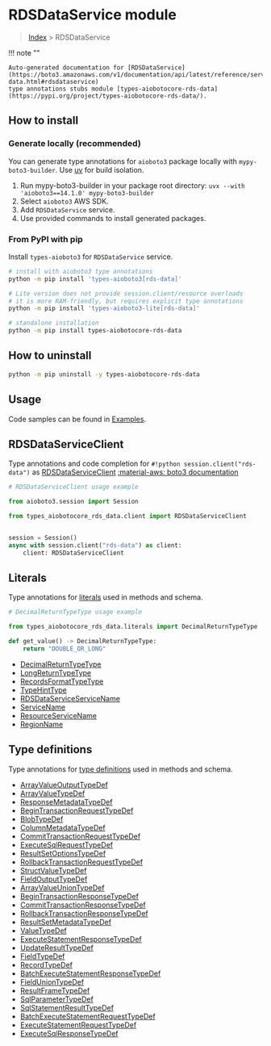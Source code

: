 # RDSDataService module

> [Index](../README.md) > RDSDataService


!!! note ""

    Auto-generated documentation for [RDSDataService](https://boto3.amazonaws.com/v1/documentation/api/latest/reference/services/rds-data.html#rdsdataservice)
    type annotations stubs module [types-aiobotocore-rds-data](https://pypi.org/project/types-aiobotocore-rds-data/).

## How to install

### Generate locally (recommended)

You can generate type annotations for `aioboto3` package locally with `mypy-boto3-builder`.
Use [uv](https://docs.astral.sh/uv/getting-started/installation/) for build isolation.

1. Run mypy-boto3-builder in your package root directory: `uvx --with 'aioboto3==14.1.0' mypy-boto3-builder`
1. Select `aioboto3` AWS SDK.
1. Add `RDSDataService` service.
1. Use provided commands to install generated packages.



### From PyPI with pip

Install `types-aioboto3` for `RDSDataService` service.

```bash
# install with aioboto3 type annotations
python -m pip install 'types-aioboto3[rds-data]'

# Lite version does not provide session.client/resource overloads
# it is more RAM-friendly, but requires explicit type annotations
python -m pip install 'types-aioboto3-lite[rds-data]'

# standalone installation
python -m pip install types-aiobotocore-rds-data
```



## How to uninstall

```bash
python -m pip uninstall -y types-aiobotocore-rds-data
```

## Usage

Code samples can be found in [Examples](./usage.md).

## RDSDataServiceClient

Type annotations and code completion for  `#!python session.client("rds-data")` as [RDSDataServiceClient](./client.md)
[:material-aws: boto3 documentation](https://boto3.amazonaws.com/v1/documentation/api/latest/reference/services/rds-data.html#RDSDataService.Client)

```python
# RDSDataServiceClient usage example

from aioboto3.session import Session

from types_aiobotocore_rds_data.client import RDSDataServiceClient


session = Session()
async with session.client("rds-data") as client:
    client: RDSDataServiceClient
```








## Literals

Type annotations for [literals](./literals.md) used in methods and schema.

```python
# DecimalReturnTypeType usage example

from types_aiobotocore_rds_data.literals import DecimalReturnTypeType

def get_value() -> DecimalReturnTypeType:
    return "DOUBLE_OR_LONG"
```

- [DecimalReturnTypeType](./literals.md#decimalreturntypetype)
- [LongReturnTypeType](./literals.md#longreturntypetype)
- [RecordsFormatTypeType](./literals.md#recordsformattypetype)
- [TypeHintType](./literals.md#typehinttype)
- [RDSDataServiceServiceName](./literals.md#rdsdataserviceservicename)
- [ServiceName](./literals.md#servicename)
- [ResourceServiceName](./literals.md#resourceservicename)
- [RegionName](./literals.md#regionname)




## Type definitions

Type annotations for [type definitions](./type_defs.md) used in methods and schema.

- [ArrayValueOutputTypeDef](./type_defs.md#arrayvalueoutputtypedef)
- [ArrayValueTypeDef](./type_defs.md#arrayvaluetypedef)
- [ResponseMetadataTypeDef](./type_defs.md#responsemetadatatypedef)
- [BeginTransactionRequestTypeDef](./type_defs.md#begintransactionrequesttypedef)
- [BlobTypeDef](./type_defs.md#blobtypedef)
- [ColumnMetadataTypeDef](./type_defs.md#columnmetadatatypedef)
- [CommitTransactionRequestTypeDef](./type_defs.md#committransactionrequesttypedef)
- [ExecuteSqlRequestTypeDef](./type_defs.md#executesqlrequesttypedef)
- [ResultSetOptionsTypeDef](./type_defs.md#resultsetoptionstypedef)
- [RollbackTransactionRequestTypeDef](./type_defs.md#rollbacktransactionrequesttypedef)
- [StructValueTypeDef](./type_defs.md#structvaluetypedef)
- [FieldOutputTypeDef](./type_defs.md#fieldoutputtypedef)
- [ArrayValueUnionTypeDef](./type_defs.md#arrayvalueuniontypedef)
- [BeginTransactionResponseTypeDef](./type_defs.md#begintransactionresponsetypedef)
- [CommitTransactionResponseTypeDef](./type_defs.md#committransactionresponsetypedef)
- [RollbackTransactionResponseTypeDef](./type_defs.md#rollbacktransactionresponsetypedef)
- [ResultSetMetadataTypeDef](./type_defs.md#resultsetmetadatatypedef)
- [ValueTypeDef](./type_defs.md#valuetypedef)
- [ExecuteStatementResponseTypeDef](./type_defs.md#executestatementresponsetypedef)
- [UpdateResultTypeDef](./type_defs.md#updateresulttypedef)
- [FieldTypeDef](./type_defs.md#fieldtypedef)
- [RecordTypeDef](./type_defs.md#recordtypedef)
- [BatchExecuteStatementResponseTypeDef](./type_defs.md#batchexecutestatementresponsetypedef)
- [FieldUnionTypeDef](./type_defs.md#fielduniontypedef)
- [ResultFrameTypeDef](./type_defs.md#resultframetypedef)
- [SqlParameterTypeDef](./type_defs.md#sqlparametertypedef)
- [SqlStatementResultTypeDef](./type_defs.md#sqlstatementresulttypedef)
- [BatchExecuteStatementRequestTypeDef](./type_defs.md#batchexecutestatementrequesttypedef)
- [ExecuteStatementRequestTypeDef](./type_defs.md#executestatementrequesttypedef)
- [ExecuteSqlResponseTypeDef](./type_defs.md#executesqlresponsetypedef)

